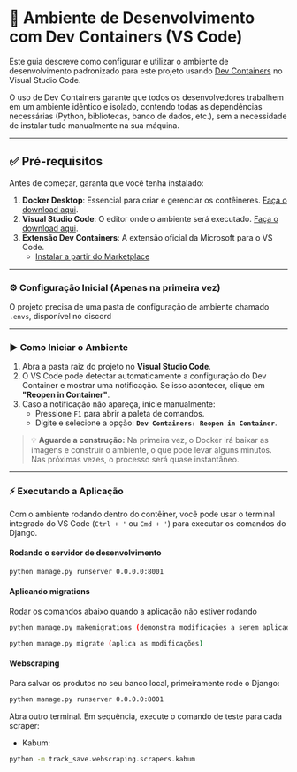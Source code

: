 # 🚀 Ambiente de Desenvolvimento com Dev Containers (VS Code)

Este guia descreve como configurar e utilizar o ambiente de desenvolvimento padronizado para este projeto usando [Dev Containers](https://code.visualstudio.com/docs/devcontainers/containers) no Visual Studio Code.

O uso de Dev Containers garante que todos os desenvolvedores trabalhem em um ambiente idêntico e isolado, contendo todas as dependências necessárias (Python, bibliotecas, banco de dados, etc.), sem a necessidade de instalar tudo manualmente na sua máquina.

---

## ✅ Pré-requisitos

Antes de começar, garanta que você tenha instalado:

1. **Docker Desktop**: Essencial para criar e gerenciar os contêineres. [Faça o download aqui](https://www.docker.com/products/docker-desktop/).
2. **Visual Studio Code**: O editor onde o ambiente será executado. [Faça o download aqui](https://code.visualstudio.com/).
3. **Extensão Dev Containers**: A extensão oficial da Microsoft para o VS Code.
    - [Instalar a partir do Marketplace](https://marketplace.visualstudio.com/items?itemName=ms-vscode-remote.remote-containers)

---

### ⚙️ Configuração Inicial (Apenas na primeira vez)

O projeto precisa de uma pasta de configuração de ambiente chamado `.envs`, disponível no discord

---

### ▶️ Como Iniciar o Ambiente

1. Abra a pasta raiz do projeto no **Visual Studio Code**.
2. O VS Code pode detectar automaticamente a configuração do Dev Container e mostrar uma notificação. Se isso acontecer, clique em **"Reopen in Container"**.
3. Caso a notificação não apareça, inicie manualmente:
    - Pressione `F1` para abrir a paleta de comandos.
    - Digite e selecione a opção: **`Dev Containers: Reopen in Container`**.

> 💡 **Aguarde a construção:** Na primeira vez, o Docker irá baixar as imagens e construir o ambiente, o que pode levar alguns minutos. Nas próximas vezes, o processo será quase instantâneo.

---

### ⚡ Executando a Aplicação

Com o ambiente rodando dentro do contêiner, você pode usar o terminal integrado do VS Code (`Ctrl + '` ou `Cmd + '`) para executar os comandos do Django.

#### Rodando o servidor de desenvolvimento

```bash
python manage.py runserver 0.0.0.0:8001
```

#### Aplicando migrations

Rodar os comandos abaixo quando a aplicação não estiver rodando

```bash
python manage.py makemigrations (demonstra modificações a serem aplicadas no banco)

python manage.py migrate (aplica as modificações)
```

#### Webscraping

Para salvar os produtos no seu banco local, primeiramente rode o Django:

```bash
python manage.py runserver 0.0.0.0:8001
```

Abra outro terminal.
Em sequência, execute o comando de teste para cada scraper:

- Kabum:

```bash
python -m track_save.webscraping.scrapers.kabum
```
